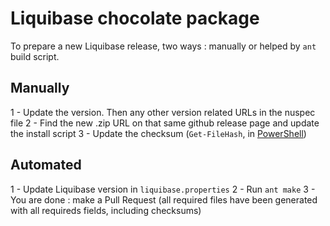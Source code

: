 # Liquibase chocolate package

To prepare a new Liquibase release, two ways : manually or helped by
`ant` build script.

## Manually


1 - Update the version. Then any other version related URLs in the nuspec file
2 - Find the new .zip URL on that same github release page and update the install script
3 - Update the checksum (`Get-FileHash`, in [PowerShell](https://docs.microsoft.com/en-us/powershell/module/microsoft.powershell.utility/get-filehash?view=powershell-6))

## Automated

1 - Update Liquibase version in `liquibase.properties`
2 - Run `ant make`
3 - You are done : make a Pull Request (all required files have been generated
with all requireds fields, including checksums)